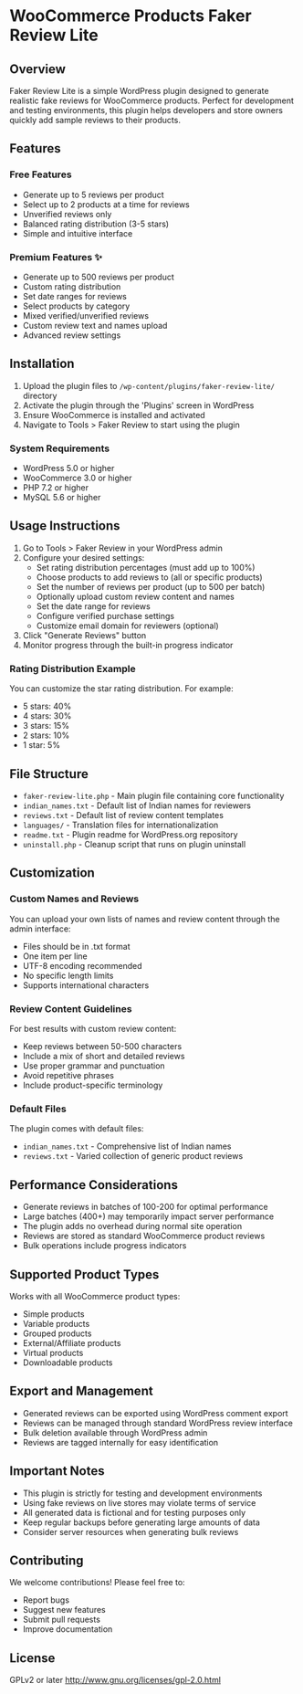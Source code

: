 # WooCommerce Products Faker Review Lite

## Overview

Faker Review Lite is a simple WordPress plugin designed to generate realistic fake reviews for WooCommerce products. Perfect for development and testing environments, this plugin helps developers and store owners quickly add sample reviews to their products.

## Features

### Free Features
- Generate up to 5 reviews per product
- Select up to 2 products at a time for reviews
- Unverified reviews only
- Balanced rating distribution (3-5 stars)
- Simple and intuitive interface

### Premium Features ✨
- Generate up to 500 reviews per product
- Custom rating distribution
- Set date ranges for reviews
- Select products by category
- Mixed verified/unverified reviews
- Custom review text and names upload
- Advanced review settings

## Installation

1. Upload the plugin files to `/wp-content/plugins/faker-review-lite/` directory
2. Activate the plugin through the 'Plugins' screen in WordPress
3. Ensure WooCommerce is installed and activated
4. Navigate to Tools > Faker Review to start using the plugin

### System Requirements

- WordPress 5.0 or higher
- WooCommerce 3.0 or higher
- PHP 7.2 or higher
- MySQL 5.6 or higher

## Usage Instructions

1. Go to Tools > Faker Review in your WordPress admin
2. Configure your desired settings:
   - Set rating distribution percentages (must add up to 100%)
   - Choose products to add reviews to (all or specific products)
   - Set the number of reviews per product (up to 500 per batch)
   - Optionally upload custom review content and names
   - Set the date range for reviews
   - Configure verified purchase settings
   - Customize email domain for reviewers (optional)
3. Click "Generate Reviews" button
4. Monitor progress through the built-in progress indicator

### Rating Distribution Example

You can customize the star rating distribution. For example:
- 5 stars: 40%
- 4 stars: 30%
- 3 stars: 15%
- 2 stars: 10%
- 1 star: 5%

## File Structure

- `faker-review-lite.php` - Main plugin file containing core functionality
- `indian_names.txt` - Default list of Indian names for reviewers
- `reviews.txt` - Default list of review content templates
- `languages/` - Translation files for internationalization
- `readme.txt` - Plugin readme for WordPress.org repository
- `uninstall.php` - Cleanup script that runs on plugin uninstall

## Customization

### Custom Names and Reviews

You can upload your own lists of names and review content through the admin interface:
- Files should be in .txt format
- One item per line
- UTF-8 encoding recommended
- No specific length limits
- Supports international characters

### Review Content Guidelines

For best results with custom review content:
- Keep reviews between 50-500 characters
- Include a mix of short and detailed reviews
- Use proper grammar and punctuation
- Avoid repetitive phrases
- Include product-specific terminology

### Default Files

The plugin comes with default files:
- `indian_names.txt` - Comprehensive list of Indian names
- `reviews.txt` - Varied collection of generic product reviews

## Performance Considerations

- Generate reviews in batches of 100-200 for optimal performance
- Large batches (400+) may temporarily impact server performance
- The plugin adds no overhead during normal site operation
- Reviews are stored as standard WooCommerce product reviews
- Bulk operations include progress indicators

## Supported Product Types

Works with all WooCommerce product types:
- Simple products
- Variable products
- Grouped products
- External/Affiliate products
- Virtual products
- Downloadable products

## Export and Management

- Generated reviews can be exported using WordPress comment export
- Reviews can be managed through standard WordPress review interface
- Bulk deletion available through WordPress admin
- Reviews are tagged internally for easy identification

## Important Notes

- This plugin is strictly for testing and development environments
- Using fake reviews on live stores may violate terms of service
- All generated data is fictional and for testing purposes only
- Keep regular backups before generating large amounts of data
- Consider server resources when generating bulk reviews

## Contributing

We welcome contributions! Please feel free to:
- Report bugs
- Suggest new features
- Submit pull requests
- Improve documentation

## License

GPLv2 or later
http://www.gnu.org/licenses/gpl-2.0.html
